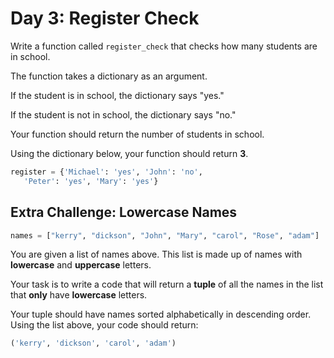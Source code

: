 # Day 3: Register Check

Write a function called `register_check` that checks how many students are in school.

The function takes a dictionary as an argument.

If the student is in school, the dictionary says "yes."

If the student is not in school, the dictionary says "no."

Your function should return the number of students in school.

Using the dictionary below, your function should return **3**.

```Python
register = {'Michael': 'yes', 'John': 'no', 
   'Peter': 'yes', 'Mary': 'yes'}
```

## Extra Challenge: Lowercase Names

```Python
names = ["kerry", "dickson", "John", "Mary", "carol", "Rose", "adam"]
```

You are given a list of names above. This list is made up of names with **lowercase** and **uppercase** letters.

Your task is to write a code that will return a **tuple** of all the names in the list that **only**
have **lowercase** letters.

Your tuple should have names sorted alphabetically in descending order. Using the list above, your code should return:

```Python
('kerry', 'dickson', 'carol', 'adam')
```

